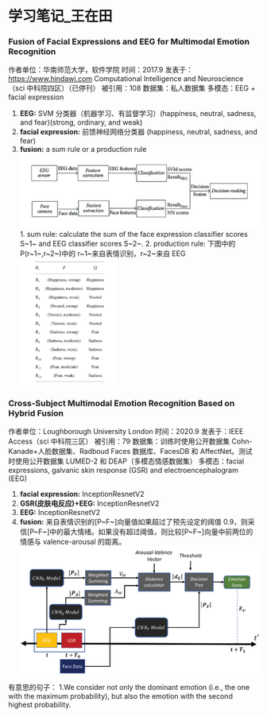 # 学习笔记\_王在田

### Fusion of Facial Expressions and EEG for Multimodal Emotion Recognition

作者单位：华南师范大学，软件学院
时间：2017.9
发表于：https://www.hindawi.com Computational Intelligence and Neuroscience （sci 中科院四区）（已停刊）
被引用：108
数据集：私人数据集
多模态：EEG + facial expression

1. **EEG:** SVM 分类器（机器学习、有监督学习）(happiness, neutral, sadness, and fear)(strong, ordinary, and weak)
2. **facial expression:** 前馈神经网络分类器 (happiness, neutral, sadness, and fear)
3. **fusion:** a sum rule or a production rule
   ![](./images/2023-10-07-11-49-25.png) 1. sum rule: calculate the sum of the face expression classifier scores S~1~ and EEG classifier scores S~2~. 2. production rule: 下图中的 P(r~1~,r~2~)中的 r~1~来自表情识别，r~2~来自 EEG
   <img src=./images/2023-10-07-14-20-39.png style="zoom:25%;" />

### Cross-Subject Multimodal Emotion Recognition Based on Hybrid Fusion

作者单位：Loughborough University London
时间：2020.9
发表于：IEEE Access（sci 中科院三区）
被引用：79
数据集：训练时使用公开数据集 Cohn-Kanade+人脸数据集、Radboud Faces 数据库、FacesDB 和 AffectNet。测试时使用公开数据集 LUMED-2 和 DEAP（多模态情感数据集）
多模态：facial expressions, galvanic skin response (GSR) and electroencephalogram (EEG)

1. **facial expression:** InceptionResnetV2
2. **GSR(皮肤电反应)+EEG:** InceptionResnetV2
3. **EEG:** InceptionResnetV2
4. **fusion:** 来自表情识别的[P~F~]向量值如果超过了预先设定的阈值 0.9，则采信[P~F~]中的最大情绪。如果没有超过阈值，则比较[P~F~]向量中前两位的情感与 valence-arousal 的距离。
   ![](./images/2023-10-07-15-09-36.png)

有意思的句子：
1.We consider not only the dominant emotion (i.e., the one with the maximum probability), but also the emotion with the second highest probability.

